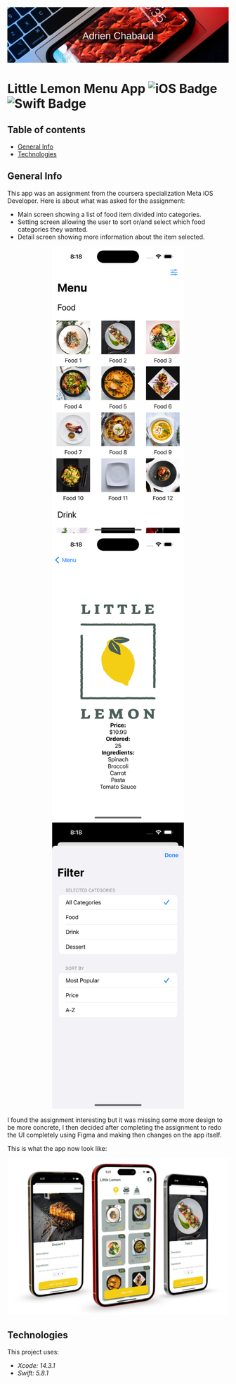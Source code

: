 <!-- 
  Title: LIttleLemonDinnerMenu
  Description: Menu app of a restaurant from a class on coursera
  Author: Adrien CHABAUD
  -->

  <img src="/ReadMe/Adrien_banner.png">

   # Little Lemon Menu App ![iOS Badge](https://img.shields.io/badge/iOS-000000?style=for-the-badge&logo=ios&logoColor=white) ![Swift Badge](https://img.shields.io/badge/Swift%20Version-5-orange) 

## Table of contents
* [General Info](#general-info)
* [Technologies](#technologies)


## General Info

This app was an assignment from the coursera specialization Meta iOS Developer. Here is about what was asked for the assignment:
* Main screen showing a list of food item divided into categories.
* Setting screen allowing the user to sort or/and select which food categories they wanted.
* Detail screen showing more information about the item selected.

<p align="center">
  <img src="/ReadMe/App_Main_Screenshot_v1.png" width=300 hspace=20><img src="/ReadMe/App_Detail_Screenshot_v1.png" width=300><img src="/ReadMe/App_Settings_Screenshot_v1.png" width=300 hspace=20>
</p>

I found the assignment interesting but it was missing some more design to be more concrete, I then decided after completing the assignment to redo the UI completely using Figma and making then changes on the app itself.

This is what the app now look like:

<p align="center">
  <img src="/ReadMe/phone_app_mockup.png" width=600>
</p>

## Technologies

This project uses:
* *Xcode: 14.3.1*
* *Swift: 5.8.1*
